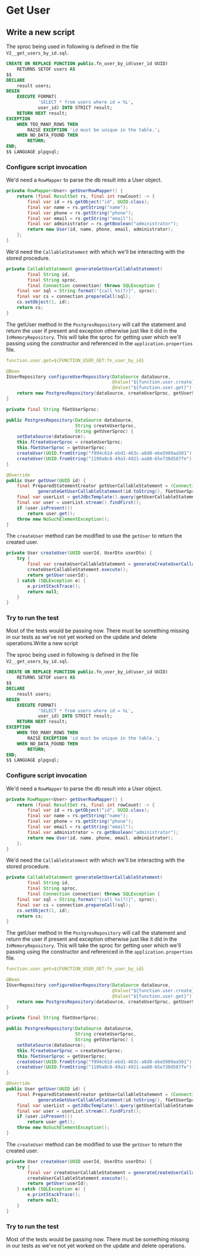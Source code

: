 # Get User

## Write a new script

The sproc being used in following is defined in the file `V2__get_users_by_id.sql`.

```sql
CREATE OR REPLACE FUNCTION public.fn_user_by_id(user_id UUID)
    RETURNS SETOF users AS
$$
DECLARE
    result users;
BEGIN
    EXECUTE FORMAT(
            'SELECT * from users where id = %L',
            user_id) INTO STRICT result;
    RETURN NEXT result;
EXCEPTION
    WHEN TOO_MANY_ROWS THEN
        RAISE EXCEPTION 'id must be unique in the table.';
    WHEN NO_DATA_FOUND THEN
        RETURN;
END;
$$ LANGUAGE plpgsql;
```

### Configure script invocation

We'd need a `RowMapper` to parse the db result into a User object.

```java
private RowMapper<User> getUserRowMapper() {
    return (final ResultSet rs, final int rowCount) -> {
        final var id = rs.getObject("id", UUID.class);
        final var name = rs.getString("name");
        final var phone = rs.getString("phone");
        final var email = rs.getString("email");
        final var administrator = rs.getBoolean("administrator");
        return new User(id, name, phone, email, administrator);
    };
}
```

We'd need the `CallableStatement` with which we'll be interacting with the stored procedure.

```java
private CallableStatement generateGetUserCallableStatement(
        final String id,
        final String sproc,
        final Connection connection) throws SQLException {
    final var sql = String.format("{call %s(?)}", sproc);
    final var cs = connection.prepareCall(sql);
    cs.setObject(1, id);
    return cs;
}
```

The getUser method in the `PostgresRepository` will call the statement and return the user if present and exception otherwise just like it did in the `InMemoryRepository`. This will take the sproc for getting user which we'll passing using the constructor and referenced in the `application.properties` file.

```yaml
function.user.get=${FUNCTION_USER_GET:fn_user_by_id}
```

```java
@Bean
IUserRepository configureUserRepository(DataSource dataSource,
                                        @Value("${function.user.create}") String createUserSproc,
                                        @Value("${function.user.get}") String getUserSproc) {
    return new PostgresRepository(dataSource, createUserSproc, getUserSproc);
}
```

```java
private final String fGetUserSproc;

public PostgresRepository(DataSource dataSource,
                          String createUserSproc,
                          String getUserSproc) {
    setDataSource(dataSource);
    this.fCreateUserSproc = createUserSproc;
    this.fGetUserSproc = getUserSproc;
    createUser(UUID.fromString("f994c61d-ebd1-463c-a8d8-ebe5989aa501"), new UserDto("King Kong", "9999999999", "king@kong.com", true));
    createUser(UUID.fromString("1109a8c8-49a3-4921-aa80-65e730d587fe"), new UserDto("David Marshal", "9999999999", "david@marshall.com", false));
}
```

```java
@Override
public User getUser(UUID id) {
    final PreparedStatementCreator getUserCallableStatement = (Connection connection) ->
            generateGetUserCallableStatement(id.toString(), fGetUserSproc, connection);
    final var userList = getJdbcTemplate().query(getUserCallableStatement, getUserRowMapper());
    final var user = userList.stream().findFirst();
    if (user.isPresent())
        return user.get();
    throw new NoSuchElementException();
}
```

The `createUser` method can be modified to use the `getUser` to return the created user.

```java
private User createUser(UUID userId, UserDto userDto) {
    try {
        final var createUserCallableStatement = generateCreateUserCallableStatement(userId.toString(), userDto, fCreateUserSproc, SERIALIZER_USER_DTO, getConnection());
        createUserCallableStatement.execute();
        return getUser(userId);
    } catch (SQLException e) {
        e.printStackTrace();
        return null;
    }
}
```

### Try to run the test

Most of the tests would be passing now. There must be something missing in our tests as we've not yet worked on the update and delete operations.Write a new script

The sproc being used in following is defined in the file `V2__get_users_by_id.sql`.

```sql
CREATE OR REPLACE FUNCTION public.fn_user_by_id(user_id UUID)
    RETURNS SETOF users AS
$$
DECLARE
    result users;
BEGIN
    EXECUTE FORMAT(
            'SELECT * from users where id = %L',
            user_id) INTO STRICT result;
    RETURN NEXT result;
EXCEPTION
    WHEN TOO_MANY_ROWS THEN
        RAISE EXCEPTION 'id must be unique in the table.';
    WHEN NO_DATA_FOUND THEN
        RETURN;
END;
$$ LANGUAGE plpgsql;
```

### Configure script invocation

We'd need a `RowMapper` to parse the db result into a User object.

```java
private RowMapper<User> getUserRowMapper() {
    return (final ResultSet rs, final int rowCount) -> {
        final var id = rs.getObject("id", UUID.class);
        final var name = rs.getString("name");
        final var phone = rs.getString("phone");
        final var email = rs.getString("email");
        final var administrator = rs.getBoolean("administrator");
        return new User(id, name, phone, email, administrator);
    };
}
```

We'd need the `CallableStatement` with which we'll be interacting with the stored procedure.

```java
private CallableStatement generateGetUserCallableStatement(
        final String id,
        final String sproc,
        final Connection connection) throws SQLException {
    final var sql = String.format("{call %s(?)}", sproc);
    final var cs = connection.prepareCall(sql);
    cs.setObject(1, id);
    return cs;
}
```

The getUser method in the `PostgresRepository` will call the statement and return the user if present and exception otherwise just like it did in the `InMemoryRepository`. This will take the sproc for getting user which we'll passing using the constructor and referenced in the `application.properties` file.

```yaml
function.user.get=${FUNCTION_USER_GET:fn_user_by_id}
```

```java
@Bean
IUserRepository configureUserRepository(DataSource dataSource,
                                        @Value("${function.user.create}") String createUserSproc,
                                        @Value("${function.user.get}") String getUserSproc) {
    return new PostgresRepository(dataSource, createUserSproc, getUserSproc);
}
```

```java
private final String fGetUserSproc;

public PostgresRepository(DataSource dataSource,
                          String createUserSproc,
                          String getUserSproc) {
    setDataSource(dataSource);
    this.fCreateUserSproc = createUserSproc;
    this.fGetUserSproc = getUserSproc;
    createUser(UUID.fromString("f994c61d-ebd1-463c-a8d8-ebe5989aa501"), new UserDto("King Kong", "9999999999", "king@kong.com", true));
    createUser(UUID.fromString("1109a8c8-49a3-4921-aa80-65e730d587fe"), new UserDto("David Marshal", "9999999999", "david@marshall.com", false));
}
```

```java
@Override
public User getUser(UUID id) {
    final PreparedStatementCreator getUserCallableStatement = (Connection connection) ->
            generateGetUserCallableStatement(id.toString(), fGetUserSproc, connection);
    final var userList = getJdbcTemplate().query(getUserCallableStatement, getUserRowMapper());
    final var user = userList.stream().findFirst();
    if (user.isPresent())
        return user.get();
    throw new NoSuchElementException();
}
```

The `createUser` method can be modified to use the `getUser` to return the created user.

```java
private User createUser(UUID userId, UserDto userDto) {
    try {
        final var createUserCallableStatement = generateCreateUserCallableStatement(userId.toString(), userDto, fCreateUserSproc, SERIALIZER_USER_DTO, getConnection());
        createUserCallableStatement.execute();
        return getUser(userId);
    } catch (SQLException e) {
        e.printStackTrace();
        return null;
    }
}
```

### Try to run the test

Most of the tests would be passing now. There must be something missing in our tests as we've not yet worked on the update and delete operations.


